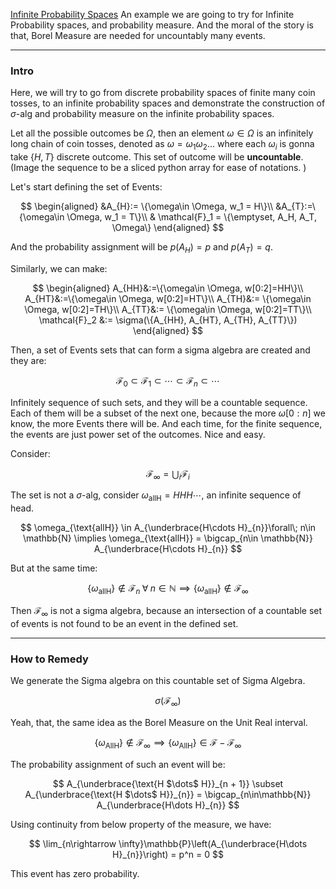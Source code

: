 [Infinite Probability Spaces](../../Infinite%20Probability%20Spaces.md)
An example we are going to try for Infinite Probability spaces, and probability measure. And the moral of the story is that, Borel Measure are needed for uncountably many events. 


---
### **Intro**

Here, we will try to go from discrete probability spaces of finite many coin tosses, to an infinite probability spaces and demonstrate the construction of $\sigma$-alg and probability measure on the infinite probability spaces. 

Let all the possible outcomes be $\Omega$, then an element $\omega \in \Omega$ is an infinitely long chain of coin tosses, denoted as $\omega = \omega_1\omega_2...$ where each $\omega_i$ is gonna take $\{H, T\}$ discrete outcome. This set of outcome will be **uncountable**. (Image the sequence to be a sliced python array for ease of notations. )

Let's start defining the set of Events: 

$$
\begin{aligned}
    &A_{H}:= \{\omega\in \Omega, w_1 = H\}\\
    &A_{T}:=\{\omega\in \Omega, w_1 = T\}\\
    & \mathcal{F}_1 = \{\emptyset, A_H, A_T, \Omega\}
\end{aligned}
$$

And the probability assignment will be $p(A_H) = p$ and $p(A_T) = q$. 

Similarly, we can make: 

$$
\begin{aligned}
    A_{HH}&:=\{\omega\in \Omega, w[0:2]=HH\}\\
    A_{HT}&:=\{\omega\in \Omega, w[0:2]=HT\}\\
    A_{TH}&:= \{\omega\in \Omega, w[0:2]=TH\}\\
    A_{TT}&:= \{\omega\in \Omega, w[0:2]=TT\}\\
    \mathcal{F}_2 &:= \sigma(\{A_{HH}, A_{HT}, A_{TH}, A_{TT}\})
\end{aligned}
$$

Then, a set of Events sets that can form a sigma algebra are created and they are: 

$$
\mathcal{F}_0 \subset \mathcal{F}_1\subset \cdots \subset \mathcal{F}_n \subset \cdots
$$

Infinitely sequence of such sets, and they will be a countable sequence. Each of them will be a subset of the next one, because the more $\omega [0:n]$ we know, the more Events there will be. And each time, for the finite sequence, the events are just power set of the outcomes. Nice and easy. 

Consider: 

$$
\mathcal{F}_\infty = \bigcup_i \mathcal{F}_i
$$

The set is not a $\sigma$-alg, consider $\omega_{\text{allH}} = HHH\cdots$, an infinite sequence of head. 

$$
\omega_{\text{allH}} \in A_{\underbrace{H\cdots H}_{n}}\forall\; n\in \mathbb{N} \implies 
\omega_{\text{allH}} = \bigcap_{n\in \mathbb{N}} A_{\underbrace{H\cdots H}_{n}}
$$

But at the same time: 

$$
\{\omega_{\text{allH}}\}\not\in \mathcal{F}_n\; \forall\; n\in\mathbb{N}\implies \{\omega_{\text{allH}}\}\not\in \mathcal{F}_\infty
$$

Then $\mathcal{F}_\infty$ is not a sigma algebra, because an intersection of a countable set of events is not found to be an event in the defined set. 

---
### **How to Remedy**

We generate the Sigma algebra on this countable set of Sigma Algebra. 

$$
\sigma(\mathcal{F}_\infty)
$$

Yeah, that, the same idea as the Borel Measure on the Unit Real interval. 

$$
\{\omega_{\text{AllH}}\} \not\in \mathcal{F}_\infty \implies 
\{\omega_{\text{AllH}}\} \in \mathcal{F} - \mathcal{F}_\infty
$$

The probability assignment of such an event will be: 

$$
A_{\underbrace{\text{H $\dots$ H}}_{n + 1}}
\subset
A_{\underbrace{\text{H $\dots$ H}}_{n}} = 
\bigcap_{n\in\mathbb{N}} A_{\underbrace{H\dots H}_{n}}
$$

Using continuity from below property of the measure, we have: 

$$
\lim_{n\rightarrow \infty}\mathbb{P}\left(A_{\underbrace{H\dots H}_{n}}\right) = p^n = 0
$$

This event has zero probability. 